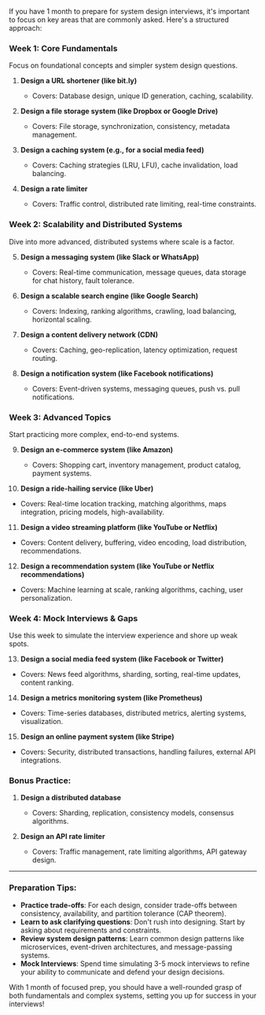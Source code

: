 If you have 1 month to prepare for system design interviews, it's important to focus on key areas that are commonly asked. Here's a structured approach:

### Week 1: Core Fundamentals
Focus on foundational concepts and simpler system design questions.

1. **Design a URL shortener (like bit.ly)**  
   - Covers: Database design, unique ID generation, caching, scalability.

2. **Design a file storage system (like Dropbox or Google Drive)**  
   - Covers: File storage, synchronization, consistency, metadata management.

3. **Design a caching system (e.g., for a social media feed)**  
   - Covers: Caching strategies (LRU, LFU), cache invalidation, load balancing.

4. **Design a rate limiter**  
   - Covers: Traffic control, distributed rate limiting, real-time constraints.

### Week 2: Scalability and Distributed Systems
Dive into more advanced, distributed systems where scale is a factor.

5. **Design a messaging system (like Slack or WhatsApp)**  
   - Covers: Real-time communication, message queues, data storage for chat history, fault tolerance.

6. **Design a scalable search engine (like Google Search)**  
   - Covers: Indexing, ranking algorithms, crawling, load balancing, horizontal scaling.

7. **Design a content delivery network (CDN)**  
   - Covers: Caching, geo-replication, latency optimization, request routing.

8. **Design a notification system (like Facebook notifications)**  
   - Covers: Event-driven systems, messaging queues, push vs. pull notifications.

### Week 3: Advanced Topics
Start practicing more complex, end-to-end systems.

9. **Design an e-commerce system (like Amazon)**  
   - Covers: Shopping cart, inventory management, product catalog, payment systems.

10. **Design a ride-hailing service (like Uber)**  
   - Covers: Real-time location tracking, matching algorithms, maps integration, pricing models, high-availability.

11. **Design a video streaming platform (like YouTube or Netflix)**  
   - Covers: Content delivery, buffering, video encoding, load distribution, recommendations.

12. **Design a recommendation system (like YouTube or Netflix recommendations)**  
   - Covers: Machine learning at scale, ranking algorithms, caching, user personalization.

### Week 4: Mock Interviews & Gaps
Use this week to simulate the interview experience and shore up weak spots.

13. **Design a social media feed system (like Facebook or Twitter)**  
   - Covers: News feed algorithms, sharding, sorting, real-time updates, content ranking.

14. **Design a metrics monitoring system (like Prometheus)**  
   - Covers: Time-series databases, distributed metrics, alerting systems, visualization.

15. **Design an online payment system (like Stripe)**  
   - Covers: Security, distributed transactions, handling failures, external API integrations.

### Bonus Practice:
1. **Design a distributed database**  
   - Covers: Sharding, replication, consistency models, consensus algorithms.

2. **Design an API rate limiter**  
   - Covers: Traffic management, rate limiting algorithms, API gateway design.

---

### Preparation Tips:
- **Practice trade-offs**: For each design, consider trade-offs between consistency, availability, and partition tolerance (CAP theorem).
- **Learn to ask clarifying questions**: Don't rush into designing. Start by asking about requirements and constraints.
- **Review system design patterns**: Learn common design patterns like microservices, event-driven architectures, and message-passing systems.
- **Mock Interviews**: Spend time simulating 3-5 mock interviews to refine your ability to communicate and defend your design decisions.

With 1 month of focused prep, you should have a well-rounded grasp of both fundamentals and complex systems, setting you up for success in your interviews!
